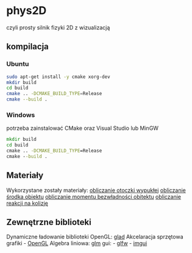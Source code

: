# phys2D
czyli prosty silnik fizyki 2D z wizualizacją

## kompilacja

### Ubuntu
```sh
sudo apt-get install -y cmake xorg-dev
mkdir build
cd build
cmake .. -DCMAKE_BUILD_TYPE=Release
cmake --build .
```

### Windows
potrzeba zainstalować CMake oraz Visual Studio lub MinGW
```bat
mkdir build
cd build
cmake .. -DCMAKE_BUILD_TYPE=Release
cmake --build .
```

## Materiały
Wykorzystane zostały materiały:
[obliczanie otoczki wypukłej](https://en.wikipedia.org/wiki/Graham_scan)
[obliczanie środka obiektu](https://en.wikipedia.org/wiki/Centroid)
[obliczanie momentu bezwładności obitektu](https://physics.stackexchange.com/questions/708936/how-to-calculate-the-moment-of-inertia-of-convex-polygon-two-dimensions)
[obliczanie reakcji na kolizję](https://research.ncl.ac.uk/game/mastersdegree/gametechnologies/physicstutorials/5collisionresponse/Physics%20-%20Collision%20Response.pdf)

## Zewnętrzne biblioteki
Dynamiczne ładowanie biblioteki OpenGL: [glad](https://github.com/Dav1dde/glad)
Akcelaracja sprzętowa grafiki - [OpenGL](https://www.opengl.org/)
Algebra liniowa: [glm](https://github.com/g-truc/glm)
gui: 
    - [glfw](https://github.com/glfw/glfw)
    - [imgui](https://github.com/ocornut/imgui)
